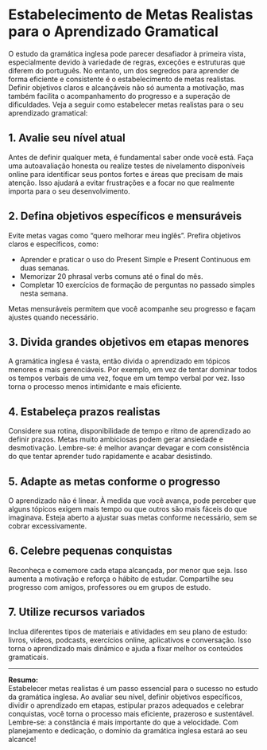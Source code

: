 
# Estabelecimento de Metas Realistas para o Aprendizado Gramatical

O estudo da gramática inglesa pode parecer desafiador à primeira vista, especialmente devido à variedade de regras, exceções e estruturas que diferem do português. No entanto, um dos segredos para aprender de forma eficiente e consistente é o estabelecimento de metas realistas. Definir objetivos claros e alcançáveis não só aumenta a motivação, mas também facilita o acompanhamento do progresso e a superação de dificuldades. Veja a seguir como estabelecer metas realistas para o seu aprendizado gramatical:

## 1. Avalie seu nível atual

Antes de definir qualquer meta, é fundamental saber onde você está. Faça uma autoavaliação honesta ou realize testes de nivelamento disponíveis online para identificar seus pontos fortes e áreas que precisam de mais atenção. Isso ajudará a evitar frustrações e a focar no que realmente importa para o seu desenvolvimento.

## 2. Defina objetivos específicos e mensuráveis

Evite metas vagas como “quero melhorar meu inglês”. Prefira objetivos claros e específicos, como:

- Aprender e praticar o uso do Present Simple e Present Continuous em duas semanas.
- Memorizar 20 phrasal verbs comuns até o final do mês.
- Completar 10 exercícios de formação de perguntas no passado simples nesta semana.

Metas mensuráveis permitem que você acompanhe seu progresso e façam ajustes quando necessário.

## 3. Divida grandes objetivos em etapas menores

A gramática inglesa é vasta, então divida o aprendizado em tópicos menores e mais gerenciáveis. Por exemplo, em vez de tentar dominar todos os tempos verbais de uma vez, foque em um tempo verbal por vez. Isso torna o processo menos intimidante e mais eficiente.

## 4. Estabeleça prazos realistas

Considere sua rotina, disponibilidade de tempo e ritmo de aprendizado ao definir prazos. Metas muito ambiciosas podem gerar ansiedade e desmotivação. Lembre-se: é melhor avançar devagar e com consistência do que tentar aprender tudo rapidamente e acabar desistindo.

## 5. Adapte as metas conforme o progresso

O aprendizado não é linear. À medida que você avança, pode perceber que alguns tópicos exigem mais tempo ou que outros são mais fáceis do que imaginava. Esteja aberto a ajustar suas metas conforme necessário, sem se cobrar excessivamente.

## 6. Celebre pequenas conquistas

Reconheça e comemore cada etapa alcançada, por menor que seja. Isso aumenta a motivação e reforça o hábito de estudar. Compartilhe seu progresso com amigos, professores ou em grupos de estudo.

## 7. Utilize recursos variados

Inclua diferentes tipos de materiais e atividades em seu plano de estudo: livros, vídeos, podcasts, exercícios online, aplicativos e conversação. Isso torna o aprendizado mais dinâmico e ajuda a fixar melhor os conteúdos gramaticais.

---

**Resumo:**  
Estabelecer metas realistas é um passo essencial para o sucesso no estudo da gramática inglesa. Ao avaliar seu nível, definir objetivos específicos, dividir o aprendizado em etapas, estipular prazos adequados e celebrar conquistas, você torna o processo mais eficiente, prazeroso e sustentável. Lembre-se: a constância é mais importante do que a velocidade. Com planejamento e dedicação, o domínio da gramática inglesa estará ao seu alcance!
```
